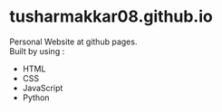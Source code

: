 # tusharmakkar08.github.io

Personal Website at github pages. <br>
Built by using :
* HTML
* CSS
* JavaScript
* Python

